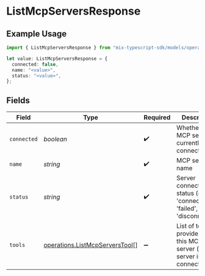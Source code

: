 # ListMcpServersResponse

## Example Usage

```typescript
import { ListMcpServersResponse } from "mix-typescript-sdk/models/operations";

let value: ListMcpServersResponse = {
  connected: false,
  name: "<value>",
  status: "<value>",
};
```

## Fields

| Field                                                                            | Type                                                                             | Required                                                                         | Description                                                                      |
| -------------------------------------------------------------------------------- | -------------------------------------------------------------------------------- | -------------------------------------------------------------------------------- | -------------------------------------------------------------------------------- |
| `connected`                                                                      | *boolean*                                                                        | :heavy_check_mark:                                                               | Whether the MCP server is currently connected                                    |
| `name`                                                                           | *string*                                                                         | :heavy_check_mark:                                                               | MCP server name                                                                  |
| `status`                                                                         | *string*                                                                         | :heavy_check_mark:                                                               | Server connection status (e.g., 'connected', 'failed', 'disconnected')           |
| `tools`                                                                          | [operations.ListMcpServersTool](../../models/operations/listmcpserverstool.md)[] | :heavy_minus_sign:                                                               | List of tools provided by this MCP server (null if server is not connected)      |